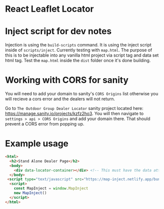 # React Leaflet Locator

# Inject script for dev notes

Injection is using the `build-scripts` command. It is using the inject script inside of `scripts/inject`. Currently testing with `map.html`. The purpose of this is to be injectable into any vanilla html project via script tag and data set html tag. Test the `map.html` inside the `dist` folder once it's done building.

# Working with CORS for sanity

You will need to add your domain to sanity's `CORS Origins` list otherwise you will recieve a cors error and the dealers will not return.

Go to `The Outdoor Group Dealer Locator` sanity project located here: https://manage.sanity.io/projects/kzfz2ho3. You will then navigate to `settings > api > CORS Origins` and add your domain there. That should prevent a CORS error from popping up. 

# Example usage

```html
<html>
  <h2>Stand Alone Dealer Page</h2>
  <body>
    <div data-locator-container></div> <!-- This must have the data attribute 'data-locator-container'. This is where the map will be injected. -->
  </body>
 <script type="text/javascript" src="https://map-inject.netlify.app/bundle.js"></script>
  <script>
    const MapInject = window.MapInject
    new MapInject()
  </script>
</html>
```
